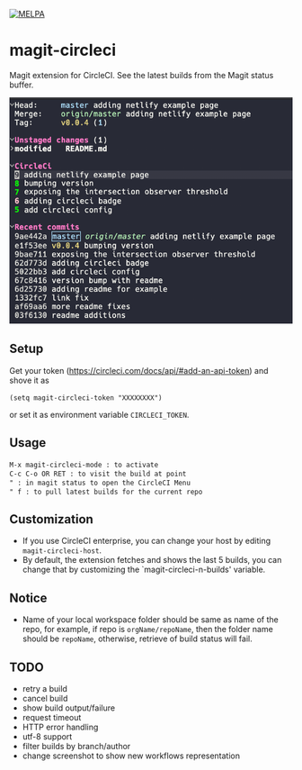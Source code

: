 [![MELPA](https://melpa.org/packages/magit-circleci-badge.svg)](https://melpa.org/#/magit-circleci)

# magit-circleci

Magit extension for CircleCI. See the latest builds from the Magit status buffer.

![alt text](magit-circleci.png)

## Setup
Get your token (https://circleci.com/docs/api/#add-an-api-token) and shove it as
```
(setq magit-circleci-token "XXXXXXXX")
```
or set it as environment variable `CIRCLECI_TOKEN`.

## Usage
```
M-x magit-circleci-mode : to activate
C-c C-o OR RET : to visit the build at point
" : in magit status to open the CircleCI Menu
" f : to pull latest builds for the current repo
```

## Customization
  * If you use CircleCI enterprise, you can change your host by editing `magit-circleci-host`.
  * By default, the extension fetches and shows the last 5 builds, you can change that by customizing the `magit-circleci-n-builds' variable.

## Notice
  * Name of your local workspace folder should be same as name of the repo, for example, if repo is `orgName/repoName`, then the folder name should be `repoName`, otherwise, retrieve of build status will fail.

## TODO
  * retry a build
  * cancel build
  * show build output/failure
  * request timeout
  * HTTP error handling
  * utf-8 support
  * filter builds by branch/author
  * change screenshot to show new workflows representation
